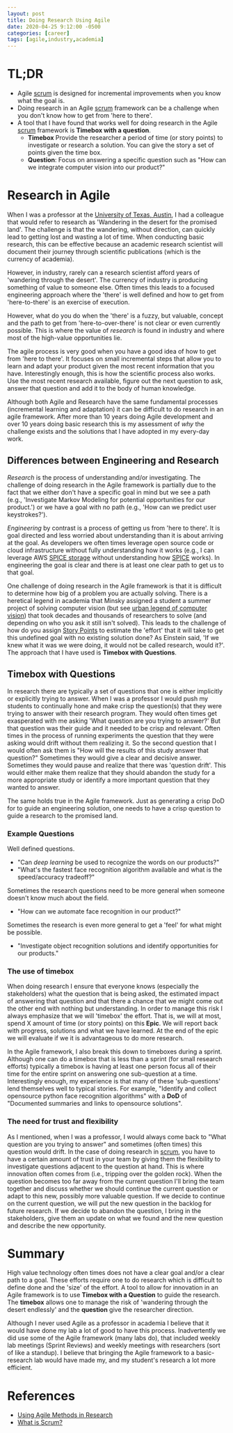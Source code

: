 ```yaml
---
layout: post
title: Doing Research Using Agile
date: 2020-04-25 9:12:00 -0500
categories: [career]
tags: [agile,industry,academia]
---
```


# TL;DR

* Agile [scrum](https://www.scrum.org/resources/what-is-scrum) is designed for incremental improvements when you know what the goal is.
* Doing research in an Agile [scrum](https://www.scrum.org/resources/what-is-scrum) framework can be a challenge when you don't know how to get from 'here to there'.
* A tool that I have found that works well for doing research in the Agile [scrum](https://www.scrum.org/resources/what-is-scrum) framework is **Timebox with a question**.
    * **Timebox** Provide the researcher a period of time (or story points) to investigate or research a solution. You can give the story a set of points given the time box. 
    * **Question**: Focus on answering a specific question such as "How can we integrate computer vision into our product?"

# Research in Agile

When I was a professor at the [University of Texas, Austin](https://www.utexas.edu/), I had a colleague that would refer to research as 'Wandering in the desert for the promised land'. The challenge is that the wandering, without direction, can quickly lead to getting lost and wasting a lot of time. When conducting basic research, this can be effective because an academic research scientist will document their journey through scientific publications (which is the currency of academia). 

However, in industry, rarely can a research scientist afford years of 'wandering through the desert'. The currency of industry is producing something of value to someone else. Often times this leads to a focused engineering approach where the 'there' is well defined and how to get from 'here-to-there' is an exercise of execution.

However, what do you do when the 'there' is a fuzzy, but valuable, concept and the path to get from 'here-to-over-there' is not clear or even currently possible. This is where the value of *research* is found in industry and where most of the high-value opportunities lie.

The agile process is very good when you have a good idea of how to get from 'here to there'. It focuses on small incremental steps that allow you to learn and adapt your product given the most recent information that you have. Interestingly enough, this is how the scientific process also works. Use the most recent research available, figure out the next question to ask, answer that question and add it to the body of human knowledge.

Although both Agile and Research have the same fundamental processes (incremental learning and adaptation) it can be difficult to do research in an agile framework. After more than 10 years doing Agile development and over 10 years doing basic research this is my assessment of *why* the challenge exists and the solutions that I have adopted in my every-day work.

## Differences between Engineering and Research

*Research* is the process of understanding and/or investigating. The challenge of doing research in the Agile framework is partially due to the fact that we either don't have a specific goal in mind but we see a path (e.g., 'Investigate Markov Modeling for potential opportunities for our product.') or we have a goal with no path (e.g., 'How can we predict user keystrokes?').

*Engineering* by contrast is a process of getting us from 'here to there'. It is goal directed and less worried about understanding than it is about arriving at the goal. As developers we often times leverage open source code or cloud infrastructure without fully understanding how it works (e.g., I can leverage AWS [SPICE storage](https://docs.aws.amazon.com/quicksight/latest/user/managing-spice-capacity.html) without understanding how [SPICE](https://docs.aws.amazon.com/quicksight/latest/user/managing-spice-capacity.html) works). In engineering the goal is clear and there is at least one clear path to get us to that goal. 

One challenge of doing research in the Agile framework is that it is difficult to determine how big of a problem you are actually solving. There is a heretical legend in academia that Minsky assigned a student a summer project of solving computer vision (but see [urban legend of computer vision](http://www.lyndonhill.com/opinion-cvlegends.html)) that took decades and thousands of researchers to solve (and depending on who you ask it still isn't solved). This leads to the challenge of how do you assign [Story Points](https://www.scrum.org/resources/blog/why-do-we-use-story-points-estimating) to estimate the 'effort' that it will take to get this undefined goal with no existing solution done? As Einstein said, 'If we knew what it was we were doing, it would not be called research, would it?'. The approach that I have used is **Timebox with Questions**.

## Timebox with Questions

In research there are typically a set of questions that one is either implicitly or explicitly trying to answer. When I was a professor I would push my students to continually hone and make crisp the question(s) that they were trying to answer with their research program. They would often times get exasperated with me asking 'What question are you trying to answer?' But that question was their guide and it needed to be crisp and relevant. Often times in the process of running experiments the question that they were asking would drift without them realizing it. So the second question that I would often ask them is "How will the results of this study answer that question?" Sometimes they would give a clear and decisive answer. Sometimes they would pause and realize that there was 'question drift'. This would either make them realize that they should abandon the study for a more appropriate study or identify a more important question that they wanted to answer.

The same holds true in the Agile framework. Just as generating a crisp DoD for to guide an engineering solution, one needs to have a crisp question to guide a research to the promised land. 

### Example Questions

Well defined questions.

* "Can *deep learning* be used to recognize the words on our products?"
* "What's the fastest face recognition algorithm available and what is the speed/accuracy tradeoff?"

Sometimes the research questions need to be more general when someone doesn't know much about the field.

* "How can we automate face recognition in our product?"

Sometimes the research is even more general to get a 'feel' for what might be possible.

* "Investigate object recognition solutions and identify opportunities for our products."

### The use of timebox

When doing research I ensure that everyone knows (especially the stakeholders) what the question that is being asked, the estimated impact of answering that question and that there a chance that we might come out the other end with nothing but understanding. In order to manage this risk I always emphasize that we will 'timebox' the effort. That is, we will at most, spend X amount of time (or story points) on this **Epic**. We will report back with progress, solutions and what we have learned. At the end of the epic we will evaluate if we it is advantageous to do more research.

In the Agile framework, I also break this down to timeboxes during a sprint. Although one can do a timebox that is less than a sprint (for small research efforts) typically a timebox is having at least one person focus all of their time for the entire sprint on answering one sub-question at a time. Interestingly enough, my experience is that many of these 'sub-questions' lend themselves well to typical stories. For example, "Identify and collect opensource python face recognition algorithms" with a **DoD** of "Documented summaries and links to opensource solutions".

### The need for trust and flexibility

As I mentioned, when I was a professor, I would always come back to "What question are you trying to answer" and sometimes (often times) this question would drift. In the case of doing research in [scrum](https://www.scrum.org/resources/what-is-scrum), you have to have a certain amount of trust in your team by giving them the flexibility to investigate questions adjacent to the question at hand. This is where innovation often comes from (i.e., tripping over the golden rock). When the question becomes too far away from the current question I'll bring the team together and discuss whether we should continue the current question or adapt to this new, possibly more valuable question. If we decide to continue on the current question, we will put the new question in the backlog for future research. If we decide to abandon the question, I bring in the stakeholders, give them an update on what we found and the new question and describe the new opportunity.

# Summary

High value technology often times does not have a clear goal and/or a clear path to a goal. These efforts require one to do research which is difficult to define done and the 'size' of the effort. A tool to allow for innovation in an Agile framework is to use **Timebox with a Question** to guide the research. The **timebox** allows one to manage the risk of 'wandering through the desert endlessly' and the **question** give the researcher direction. 

Although I never used Agile as a professor in academia I believe that it would have done my lab a lot of good to have this process. Inadvertently we did use some of the Agile framework (many labs do), that included weekly lab meetings (Sprint Reviews) and weekly meetings with researchers (sort of like a standup). I believe that bringing the Agile framework to a basic-research lab would have made my, and my student's research a lot more efficient.

# References

* [Using Agile Methods in Research](https://www.3mhisinsideangle.com/blog-post/using-agile-methods-in-research/)
* [What is Scrum?](https://www.scrum.org/resources/what-is-scrum)

